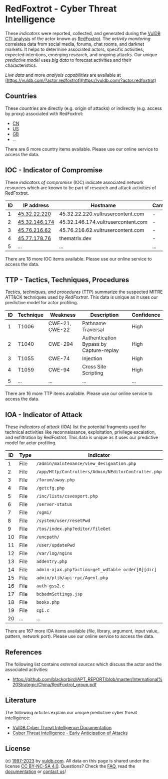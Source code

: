 # RedFoxtrot - Cyber Threat Intelligence

These _indicators_ were reported, collected, and generated during the [VulDB CTI analysis](https://vuldb.com/?kb.cti) of the actor known as [RedFoxtrot](https://vuldb.com/?actor.redfoxtrot). The _activity monitoring_ correlates data from social media, forums, chat rooms, and darknet markets. It helps to determine associated actors, specific activities, expected intentions, emerging research, and ongoing attacks. Our unique _predictive model_ uses _big data_ to forecast activities and their characteristics.

_Live data_ and more _analysis capabilities_ are available at [https://vuldb.com/?actor.redfoxtrot](https://vuldb.com/?actor.redfoxtrot)

## Countries

These _countries_ are directly (e.g. origin of attacks) or indirectly (e.g. access by proxy) associated with RedFoxtrot:

* [CN](https://vuldb.com/?country.cn)
* [US](https://vuldb.com/?country.us)
* [GB](https://vuldb.com/?country.gb)
* ...

There are 6 more country items available. Please use our online service to access the data.

## IOC - Indicator of Compromise

These _indicators of compromise_ (IOC) indicate associated network resources which are known to be part of research and attack activities of RedFoxtrot.

ID | IP address | Hostname | Campaign | Confidence
-- | ---------- | -------- | -------- | ----------
1 | [45.32.22.220](https://vuldb.com/?ip.45.32.22.220) | 45.32.22.220.vultrusercontent.com | - | High
2 | [45.32.146.174](https://vuldb.com/?ip.45.32.146.174) | 45.32.146.174.vultrusercontent.com | - | High
3 | [45.76.216.62](https://vuldb.com/?ip.45.76.216.62) | 45.76.216.62.vultrusercontent.com | - | High
4 | [45.77.178.76](https://vuldb.com/?ip.45.77.178.76) | thematrix.dev | - | High
5 | ... | ... | ... | ...

There are 18 more IOC items available. Please use our online service to access the data.

## TTP - Tactics, Techniques, Procedures

_Tactics, techniques, and procedures_ (TTP) summarize the suspected MITRE ATT&CK techniques used by _RedFoxtrot_. This data is unique as it uses our predictive model for actor profiling.

ID | Technique | Weakness | Description | Confidence
-- | --------- | -------- | ----------- | ----------
1 | T1006 | CWE-21, CWE-22 | Pathname Traversal | High
2 | T1040 | CWE-294 | Authentication Bypass by Capture-replay | High
3 | T1055 | CWE-74 | Injection | High
4 | T1059 | CWE-94 | Cross Site Scripting | High
5 | ... | ... | ... | ...

There are 16 more TTP items available. Please use our online service to access the data.

## IOA - Indicator of Attack

These _indicators of attack_ (IOA) list the potential fragments used for technical activities like reconnaissance, exploitation, privilege escalation, and exfiltration by RedFoxtrot. This data is unique as it uses our predictive model for actor profiling.

ID | Type | Indicator | Confidence
-- | ---- | --------- | ----------
1 | File | `/admin/maintenance/view_designation.php` | High
2 | File | `/app/Http/Controllers/Admin/NEditorController.php` | High
3 | File | `/forum/away.php` | High
4 | File | `/getcfg.php` | Medium
5 | File | `/inc/lists/csvexport.php` | High
6 | File | `/server-status` | High
7 | File | `/sgmi/` | Low
8 | File | `/system/user/resetPwd` | High
9 | File | `/tos/index.php?editor/fileGet` | High
10 | File | `/uncpath/` | Medium
11 | File | `/user/updatePwd` | High
12 | File | `/var/log/nginx` | High
13 | File | `addentry.php` | Medium
14 | File | `admin-ajax.php?action=get_wdtable order[0][dir]` | High
15 | File | `admin/plib/api-rpc/Agent.php` | High
16 | File | `auth-gss2.c` | Medium
17 | File | `bcbadmSettings.jsp` | High
18 | File | `books.php` | Medium
19 | File | `cgi.c` | Low
20 | ... | ... | ...

There are 167 more IOA items available (file, library, argument, input value, pattern, network port). Please use our online service to access the data.

## References

The following list contains _external sources_ which discuss the actor and the associated activities:

* https://github.com/blackorbird/APT_REPORT/blob/master/International%20Strategic/China/RedFoxtrot_group.pdf

## Literature

The following _articles_ explain our unique predictive cyber threat intelligence:

* [VulDB Cyber Threat Intelligence Documentation](https://vuldb.com/?kb.cti)
* [Cyber Threat Intelligence - Early Anticipation of Attacks](https://www.scip.ch/en/?labs.20201022)

## License

(c) [1997-2023](https://vuldb.com/?kb.changelog) by [vuldb.com](https://vuldb.com/?kb.about). All data on this page is shared under the license [CC BY-NC-SA 4.0](https://creativecommons.org/licenses/by-nc-sa/4.0/). Questions? Check the [FAQ](https://vuldb.com/?kb.faq), read the [documentation](https://vuldb.com/?kb) or [contact us](https://vuldb.com/?contact)!

